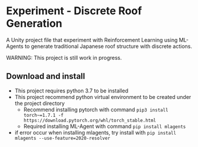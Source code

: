 # Experiment - Discrete Roof Generation
A Unity project file that experiment with Reinforcement Learning using ML-Agents to generate traditional Japanese roof structure with discrete actions.

WARNING: This project is still work in progress.
## Download and install
- This project requires python 3.7 to be installed
- This project recommend python virtual environment to be created under the project directory
    - Recommend installing pytorch with command `pip3 install torch~=1.7.1 -f https://download.pytorch.org/whl/torch_stable.html`
    - Required installing ML-Agent with command `pip install mlagents`
- if error occur when installing mlagents, try install with `pip install mlagents --use-feature=2020-resolver`

